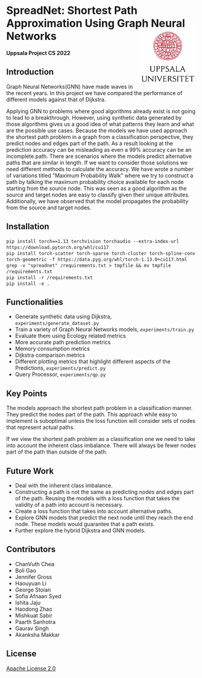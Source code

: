 # SpreadNet: Shortest Path Approximation Using Graph Neural Networks <img src="./readme-images/UU_logo.jpg" width="150px" img align="right"/>

**Uppsala Project CS 2022**

## Introduction

Graph Neural Networks(GNN) have made waves in the recent years. In this project we have compared the performance of different models against that of Dijkstra.

Applying GNN to problems where good algorithms already exist is not going to lead to a breakthrough. However, using synthetic data generated by those algorithms gives us a good idea of what patterns they learn and what are the possible use cases. Because the models we have used approach the shortest path problem in a graph from a classification perspective, they predict nodes and edges part of the path. As a result looking at the prediction accuracy can be misleading as even a 99% accuracy can be an incomplete path. There are scenarios where the models predict alternative paths that are similar in length. If we want to consider those solutions we need different methods to calculate the accuracy. We have wrote a number of variations titled "Maximum Probability Walk" where we try to construct a path by talking the maximum probability choice available for each node starting from the source node. This was seen as a good algorithm as the source and target nodes are easy to classify given their unique attributes. Additionally, we have observed that the model propagates the probability from the source and target nodes.

## Installation

```
pip install torch==1.13 torchvision torchaudio --extra-index-url https://download.pytorch.org/whl/cu117
pip install torch-scatter torch-sparse torch-cluster torch-spline-conv torch-geometric -f https://data.pyg.org/whl/torch-1.13.0+cu117.html
grep -v "spreadnet" /requirements.txt > tmpfile && mv tmpfile /requirements.txt
pip install -r /requirements.txt
pip install -e .
```

## Functionalities

- Generate synthetic data using Dijkstra, `experiments/generate_dataset.py`
- Train a variety of Graph Neural Networks models, `experiments/train.py`
- Evaluate them using Ecology related metrics
- More accurate path prediction metrics
- Memory consumption metrics
- Dijkstra comparison metrics
- Different plotting metrics that highlight different aspects of the Predictions, `experiments/predict.py`
- Query Processor, `experiments/qp.py`

## Key Points

The models approach the shortest path problem in a classification manner. They predict the nodes part of the path. This approach while easy to implement is suboptimal unless the loss function will consider sets of nodes that represent actual paths.

If we view the shortest path problem as a classification one we need to take into account the inherent class imbalance. There will always be fewer nodes part of the path than outside of the path.

## Future Work

- Deal with the inherent class imbalance.
- Constructing a path is not the same as predicting nodes and edges part of the path. Reusing the models with a loss function that takes the validity of a path into account is necessary.
- Create a loss function that takes into account alternative paths.
- Explore GNN models that predict the next node until they reach the end node. These models would guarantee that a path exists.
- Further explore the hybrid Dijkstra and GNN models.

## Contributors

- ChanVuth Chea
- Boli Gao
- Jennifer Gross
- Haouyuan Li
- George Stoian
- Sofia Afnaan Syed
- Ishita Jaju
- Haodong Zhao
- Mishkuat Sabir
- Paarth Sanhotra
- Gaurav Singh
- Akanksha Makkar

## License

[Apache License 2.0](LICENSE)<br />
